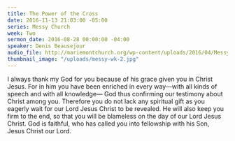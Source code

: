 ```yaml
---
title: The Power of the Cross
date: 2016-11-13 21:03:00 -05:00
series: Messy Church
week: Two
sermon_date: 2016-08-28 00:00:00 -04:00
speaker: Denis Beausejour
audio_file: http://mariemontchurch.org/wp-content/uploads/2016/04/Messy-Church-Week2-Denis.mp3
thumbnail_image: "/uploads/messy-wk-2.jpg"
---
```


I always thank my God for you because of his grace given you in Christ Jesus. For in him you have been enriched in every way—with all kinds of speech and with all knowledge— God thus confirming our testimony about Christ among you. Therefore you do not lack any spiritual gift as you eagerly wait for our Lord Jesus Christ to be revealed. He will also keep you firm to the end, so that you will be blameless on the day of our Lord Jesus Christ. God is faithful, who has called you into fellowship with his Son, Jesus Christ our Lord.
